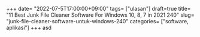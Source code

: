 +++
date= "2022-07-5T17:00:00+09:00"
tags= ["ulasan"]
draft=true
title= "11 Best Junk File Cleaner Software For Windows 10, 8, 7 in 2021        240"
slug= "junk-file-cleaner-software-untuk-windows-240"
categories= ["software, aplikasi"]
+++
asd
